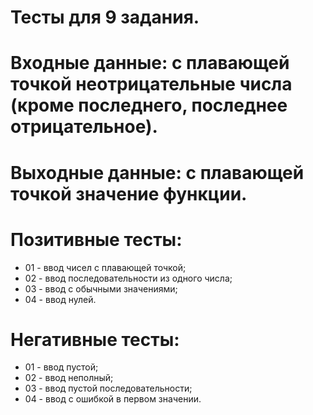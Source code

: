 # Тесты для 9 задания.

# Входные данные: с плавающей точкой неотрицательные числа (кроме последнего, последнее отрицательное).

# Выходные данные: с плавающей точкой значение функции.

# Позитивные тесты:

- 01 - ввод чисел с плавающей точкой;
- 02 - ввод последовательности из одного числа;
- 03 - ввод с обычными значениями;
- 04 - ввод нулей.

# Негативные тесты:

- 01 - ввод пустой;
- 02 - ввод неполный;
- 03 - ввод пустой последовательности;
- 04 - ввод с ошибкой в первом значении.
